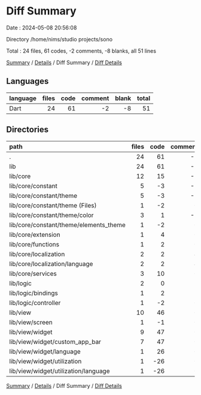 # Diff Summary

Date : 2024-05-08 20:56:08

Directory /home/nims/studio projects/sono

Total : 24 files,  61 codes, -2 comments, -8 blanks, all 51 lines

[Summary](results.md) / [Details](details.md) / Diff Summary / [Diff Details](diff-details.md)

## Languages
| language | files | code | comment | blank | total |
| :--- | ---: | ---: | ---: | ---: | ---: |
| Dart | 24 | 61 | -2 | -8 | 51 |

## Directories
| path | files | code | comment | blank | total |
| :--- | ---: | ---: | ---: | ---: | ---: |
| . | 24 | 61 | -2 | -8 | 51 |
| lib | 24 | 61 | -2 | -8 | 51 |
| lib/core | 12 | 15 | -3 | -19 | -7 |
| lib/core/constant | 5 | -3 | -7 | -8 | -18 |
| lib/core/constant/theme | 5 | -3 | -7 | -8 | -18 |
| lib/core/constant/theme (Files) | 1 | -2 | 0 | 0 | -2 |
| lib/core/constant/theme/color | 3 | 1 | -7 | -8 | -14 |
| lib/core/constant/theme/elements_theme | 1 | -2 | 0 | 0 | -2 |
| lib/core/extension | 1 | 4 | 0 | 2 | 6 |
| lib/core/functions | 1 | 2 | 0 | -2 | 0 |
| lib/core/localization | 2 | 2 | 4 | -6 | 0 |
| lib/core/localization/language | 2 | 2 | 4 | -6 | 0 |
| lib/core/services | 3 | 10 | 0 | -5 | 5 |
| lib/logic | 2 | 0 | 1 | 4 | 5 |
| lib/logic/bindings | 1 | 2 | 1 | 6 | 9 |
| lib/logic/controller | 1 | -2 | 0 | -2 | -4 |
| lib/view | 10 | 46 | 0 | 7 | 53 |
| lib/view/screen | 1 | -1 | 0 | -1 | -2 |
| lib/view/widget | 9 | 47 | 0 | 8 | 55 |
| lib/view/widget/custom_app_bar | 7 | 47 | 0 | 8 | 55 |
| lib/view/widget/language | 1 | 26 | 0 | 3 | 29 |
| lib/view/widget/utilization | 1 | -26 | 0 | -3 | -29 |
| lib/view/widget/utilization/language | 1 | -26 | 0 | -3 | -29 |

[Summary](results.md) / [Details](details.md) / Diff Summary / [Diff Details](diff-details.md)